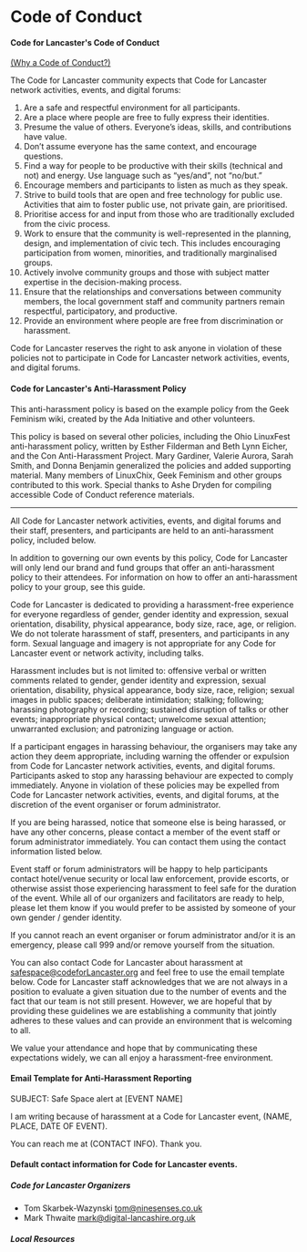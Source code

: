 Code of Conduct
===============

#### Code for Lancaster's Code of Conduct

[(Why a Code of Conduct?)](http://incisive.nu/2014/codes-of-conduct/)

The Code for Lancaster community expects that Code for Lancaster network activities, events, and digital forums:

1. Are a safe and respectful environment for all participants.
2. Are a place where people are free to fully express their identities.
3. Presume the value of others. Everyone’s ideas, skills, and contributions have value.
4. Don’t assume everyone has the same context, and encourage questions.
5. Find a way for people to be productive with their skills (technical and not) and energy. Use language such as “yes/and”, not “no/but.”
6. Encourage members and participants to listen as much as they speak.
7. Strive to build tools that are open and free technology for public use. Activities that aim to foster public use, not private gain, are prioritised.
8. Prioritise access for and input from those who are traditionally excluded from the civic process.
9. Work to ensure that the community is well-represented in the planning, design, and implementation of civic tech. This includes encouraging participation from women, minorities, and traditionally marginalised groups.
10. Actively involve community groups and those with subject matter expertise in the decision-making process.
11. Ensure that the relationships and conversations between community members, the local government staff and community partners remain respectful, participatory, and productive.
12. Provide an environment where people are free from discrimination or harassment.

Code for Lancaster reserves the right to ask anyone in violation of these policies not to participate in Code for Lancaster network activities, events, and digital forums.


#### Code for Lancaster's Anti-Harassment Policy

This anti-harassment policy is based on the example policy from the Geek Feminism wiki, created by the Ada Initiative and other volunteers.

This policy is based on several other policies, including the Ohio LinuxFest anti-harassment policy, written by Esther Filderman and Beth Lynn Eicher, and the Con Anti-Harassment Project. Mary Gardiner, Valerie Aurora, Sarah Smith, and Donna Benjamin generalized the policies and added supporting material. Many members of LinuxChix, Geek Feminism and other groups contributed to this work. Special thanks to Ashe Dryden for compiling accessible Code of Conduct reference materials.

* * *

All Code for Lancaster network activities, events, and digital forums and their staff, presenters, and participants are held to an anti-harassment policy, included below.

In addition to governing our own events by this policy, Code for Lancaster will only lend our brand and fund groups that offer an anti-harassment policy to their attendees. For information on how to offer an anti-harassment policy to your group, see this guide.

Code for Lancaster is dedicated to providing a harassment-free experience for everyone regardless of gender, gender identity and expression, sexual orientation, disability, physical appearance, body size, race, age, or religion. We do not tolerate harassment of staff, presenters, and participants in any form. Sexual language and imagery is not appropriate for any Code for Lancaster event or network activity, including talks.

Harassment includes but is not limited to: offensive verbal or written comments related to gender, gender identity and expression, sexual orientation, disability, physical appearance, body size, race, religion; sexual images in public spaces; deliberate intimidation; stalking; following; harassing photography or recording; sustained disruption of talks or other events; inappropriate physical contact; unwelcome sexual attention; unwarranted exclusion; and patronizing language or action.

If a participant engages in harassing behaviour, the organisers may take any action they deem appropriate, including warning the offender or expulsion from Code for Lancaster network activities, events, and digital forums. Participants asked to stop any harassing behaviour are expected to comply immediately. Anyone in violation of these policies may be expelled from Code for Lancaster network activities, events, and digital forums, at the discretion of the event organiser or forum administrator.

If you are being harassed, notice that someone else is being harassed, or have any other concerns, please contact a member of the event staff or forum administrator immediately. You can contact them using the contact information listed below.

Event staff or forum administrators will be happy to help participants contact hotel/venue security or local law enforcement, provide escorts, or otherwise assist those experiencing harassment to feel safe for the duration of the event. While all of our organizers and facilitators are ready to help, please let them know if you would prefer to be assisted by someone of your own gender / gender identity.

If you cannot reach an event organiser or forum administrator and/or it is an emergency, please call 999 and/or remove yourself from the situation.

You can also contact Code for Lancaster about harassment at safespace@codeforLancaster.org and feel free to use the email template below. Code for Lancaster staff acknowledges that we are not always in a position to evaluate a given situation due to the number of events and the fact that our team is not still present. However, we are hopeful that by providing these guidelines we are establishing a community that jointly adheres to these values and can provide an environment that is welcoming to all.

We value your attendance and hope that by communicating these expectations widely, we can all enjoy a harassment-free environment.

#### Email Template for Anti-Harassment Reporting

SUBJECT: Safe Space alert at [EVENT NAME]

I am writing because of harassment at a Code for Lancaster event, (NAME, PLACE, DATE OF EVENT).

You can reach me at (CONTACT INFO). Thank you.

#### Default contact information for Code for Lancaster events.

##### Code for Lancaster Organizers

- Tom Skarbek-Wazynski [tom@ninesenses.co.uk](mailto:tom@ninesenses.co.uk)
- Mark Thwaite [mark@digital-lancashire.org.uk](mailto:mark@digital-lancashire.org.uk )

##### Local Resources

